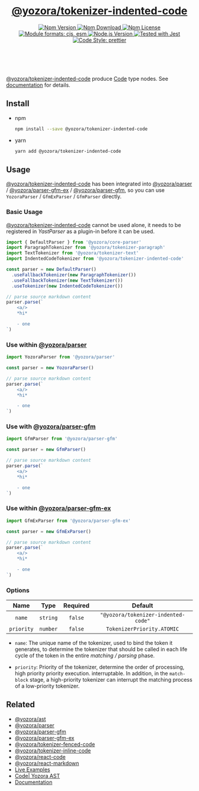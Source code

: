 <!-- :begin use tokenizer/banner -->

<header>
  <h1 align="center">
    <a href="https://github.com/yozorajs/yozora/tree/v2.3.11/tokenizers/indented-code#readme">@yozora/tokenizer-indented-code</a>
  </h1>
  <div align="center">
    <a href="https://www.npmjs.com/package/@yozora/tokenizer-indented-code">
      <img
        alt="Npm Version"
        src="https://img.shields.io/npm/v/@yozora/tokenizer-indented-code.svg"
      />
    </a>
    <a href="https://www.npmjs.com/package/@yozora/tokenizer-indented-code">
      <img
        alt="Npm Download"
        src="https://img.shields.io/npm/dm/@yozora/tokenizer-indented-code.svg"
      />
    </a>
    <a href="https://www.npmjs.com/package/@yozora/tokenizer-indented-code">
      <img
        alt="Npm License"
        src="https://img.shields.io/npm/l/@yozora/tokenizer-indented-code.svg"
      />
    </a>
    <a href="#install">
      <img
        alt="Module formats: cjs, esm"
        src="https://img.shields.io/badge/module_formats-cjs%2C%20esm-green.svg"
      />
    </a>
    <a href="https://github.com/nodejs/node">
      <img
        alt="Node.js Version"
        src="https://img.shields.io/node/v/@yozora/tokenizer-indented-code"
      />
    </a>
    <a href="https://github.com/facebook/jest">
      <img
        alt="Tested with Jest"
        src="https://img.shields.io/badge/tested_with-jest-9c465e.svg"
      />
    </a>
    <a href="https://github.com/prettier/prettier">
      <img
        alt="Code Style: prettier"
        src="https://img.shields.io/badge/code_style-prettier-ff69b4.svg?style=flat-square"
      />
    </a>
  </div>
</header>
<br/>

<!-- :end -->

[@yozora/tokenizer-indented-code] produce [Code][node-type] type nodes. See [documentation][docpage]
for details.

<!-- :begin use tokenizer/usage -->

## Install

- npm

  ```bash
  npm install --save @yozora/tokenizer-indented-code
  ```

- yarn

  ```bash
  yarn add @yozora/tokenizer-indented-code
  ```

## Usage

[@yozora/tokenizer-indented-code][] has been integrated into [@yozora/parser][] /
[@yozora/parser-gfm-ex][] / [@yozora/parser-gfm][], so you can use `YozoraParser` / `GfmExParser` /
`GfmParser` directly.

### Basic Usage

[@yozora/tokenizer-indented-code][] cannot be used alone, it needs to be registered in _YastParser_
as a plugin-in before it can be used.

```typescript {4,9}
import { DefaultParser } from '@yozora/core-parser'
import ParagraphTokenizer from '@yozora/tokenizer-paragraph'
import TextTokenizer from '@yozora/tokenizer-text'
import IndentedCodeTokenizer from '@yozora/tokenizer-indented-code'

const parser = new DefaultParser()
  .useFallbackTokenizer(new ParagraphTokenizer())
  .useFallbackTokenizer(new TextTokenizer())
  .useTokenizer(new IndentedCodeTokenizer())

// parse source markdown content
parser.parse(`
    <a/>
    *hi*

    - one
`)
```

### Use within [@yozora/parser][]

```typescript
import YozoraParser from '@yozora/parser'

const parser = new YozoraParser()

// parse source markdown content
parser.parse(`
    <a/>
    *hi*

    - one
`)
```

### Use with [@yozora/parser-gfm][]

```typescript
import GfmParser from '@yozora/parser-gfm'

const parser = new GfmParser()

// parse source markdown content
parser.parse(`
    <a/>
    *hi*

    - one
`)
```

### Use within [@yozora/parser-gfm-ex][]

```typescript
import GfmExParser from '@yozora/parser-gfm-ex'

const parser = new GfmExParser()

// parse source markdown content
parser.parse(`
    <a/>
    *hi*

    - one
`)
```

### Options

|    Name    |   Type   | Required |               Default               |
| :--------: | :------: | :------: | :---------------------------------: |
|   `name`   | `string` | `false`  | `"@yozora/tokenizer-indented-code"` |
| `priority` | `number` | `false`  |     `TokenizerPriority.ATOMIC`      |

- `name`: The unique name of the tokenizer, used to bind the token it generates, to determine the
  tokenizer that should be called in each life cycle of the token in the entire _matching / parsing_
  phase.

- `priority`: Priority of the tokenizer, determine the order of processing, high priority priority
  execution. interruptable. In addition, in the `match-block` stage, a high-priority tokenizer can
  interrupt the matching process of a low-priority tokenizer.

<!-- :end -->

## Related

- [@yozora/ast][]
- [@yozora/parser][]
- [@yozora/parser-gfm][]
- [@yozora/parser-gfm-ex][]
- [@yozora/tokenizer-fenced-code][]
- [@yozora/tokenizer-inline-code][]
- [@yozora/react-code][]
- [@yozora/react-markdown][]
- [Live Examples][live-examples]
- [Code| Yozora AST][node-type]
- [Documentation][docpage]

[node-type]: http://yozora.guanghechen.com/docs/package/ast#code

<!-- :begin use tokenizer/definitions -->

[live-examples]: https://yozora.guanghechen.com/docs/package/tokenizer-indented-code#live-examples
[docpage]: https://yozora.guanghechen.com/docs/package/tokenizer-indented-code
[homepage]: https://github.com/yozorajs/yozora/tree/v2.3.11/tokenizers/indented-code#readme
[gfm-spec]: https://github.github.com/gfm
[mdast-homepage]: https://github.com/syntax-tree/mdast
[@yozora/ast]: https://github.com/yozorajs/yozora/tree/v2.3.11/packages/ast#readme
[@yozora/ast-util]: https://github.com/yozorajs/yozora/tree/v2.3.11/packages/ast-util#readme
[@yozora/character]: https://github.com/yozorajs/yozora/tree/v2.3.11/packages/character#readme
[@yozora/eslint-config]:
  https://github.com/yozorajs/yozora/tree/release-2.x.x/packages/eslint-config#readme
[@yozora/core-parser]: https://github.com/yozorajs/yozora/tree/v2.3.11/packages/core-parser#readme
[@yozora/core-tokenizer]:
  https://github.com/yozorajs/yozora/tree/v2.3.11/packages/core-tokenizer#readme
[@yozora/invariant]: https://github.com/yozorajs/yozora/tree/v2.3.11/packages/invariant#readme
[@yozora/jest-for-tokenizer]:
  https://github.com/yozorajs/yozora/tree/release-2.x.x/packages/jest-for-tokenizer#readme
[@yozora/parser]: https://github.com/yozorajs/yozora/tree/v2.3.11/packages/parser#readme
[@yozora/parser-gfm]: https://github.com/yozorajs/yozora/tree/v2.3.11/packages/parser-gfm#readme
[@yozora/parser-gfm-ex]:
  https://github.com/yozorajs/yozora/tree/v2.3.11/packages/parser-gfm-ex#readme
[@yozora/template-tokenizer]:
  https://github.com/yozorajs/yozora/tree/release-2.x.x/packages/template-tokenizer#readme
[@yozora/tokenizer-admonition]:
  https://github.com/yozorajs/yozora/tree/v2.3.11/tokenizers/admonition#readme
[@yozora/tokenizer-autolink]:
  https://github.com/yozorajs/yozora/tree/v2.3.11/tokenizers/autolink#readme
[@yozora/tokenizer-autolink-extension]:
  https://github.com/yozorajs/yozora/tree/v2.3.11/tokenizers/autolink-extension#readme
[@yozora/tokenizer-blockquote]:
  https://github.com/yozorajs/yozora/tree/v2.3.11/tokenizers/blockquote#readme
[@yozora/tokenizer-break]: https://github.com/yozorajs/yozora/tree/v2.3.11/tokenizers/break#readme
[@yozora/tokenizer-definition]:
  https://github.com/yozorajs/yozora/tree/v2.3.11/tokenizers/definition#readme
[@yozora/tokenizer-delete]: https://github.com/yozorajs/yozora/tree/v2.3.11/tokenizers/delete#readme
[@yozora/tokenizer-ecma-import]:
  https://github.com/yozorajs/yozora/tree/v2.3.11/tokenizers/ecma-import#readme
[@yozora/tokenizer-emphasis]:
  https://github.com/yozorajs/yozora/tree/v2.3.11/tokenizers/emphasis#readme
[@yozora/tokenizer-fenced-block]:
  https://github.com/yozorajs/yozora/tree/v2.3.11/tokenizers/fenced-block#readme
[@yozora/tokenizer-fenced-code]:
  https://github.com/yozorajs/yozora/tree/v2.3.11/tokenizers/fenced-code#readme
[@yozora/tokenizer-footnote]:
  https://github.com/yozorajs/yozora/tree/v2.3.11/tokenizers/footnote#readme
[@yozora/tokenizer-footnote-definition]:
  https://github.com/yozorajs/yozora/tree/v2.3.11/tokenizers/footnote-definition#readme
[@yozora/tokenizer-footnote-reference]:
  https://github.com/yozorajs/yozora/tree/v2.3.11/tokenizers/footnote-reference#readme
[@yozora/tokenizer-heading]:
  https://github.com/yozorajs/yozora/tree/v2.3.11/tokenizers/heading#readme
[@yozora/tokenizer-html-block]:
  https://github.com/yozorajs/yozora/tree/v2.3.11/tokenizers/html-block#readme
[@yozora/tokenizer-html-inline]:
  https://github.com/yozorajs/yozora/tree/v2.3.11/tokenizers/html-inline#readme
[@yozora/tokenizer-image]: https://github.com/yozorajs/yozora/tree/v2.3.11/tokenizers/image#readme
[@yozora/tokenizer-image-reference]:
  https://github.com/yozorajs/yozora/tree/v2.3.11/tokenizers/image-reference#readme
[@yozora/tokenizer-indented-code]:
  https://github.com/yozorajs/yozora/tree/v2.3.11/tokenizers/indented-code#readme
[@yozora/tokenizer-inline-code]:
  https://github.com/yozorajs/yozora/tree/v2.3.11/tokenizers/inline-code#readme
[@yozora/tokenizer-inline-math]:
  https://github.com/yozorajs/yozora/tree/v2.3.11/tokenizers/inline-math#readme
[@yozora/tokenizer-link]: https://github.com/yozorajs/yozora/tree/v2.3.11/tokenizers/link#readme
[@yozora/tokenizer-link-reference]:
  https://github.com/yozorajs/yozora/tree/v2.3.11/tokenizers/link-reference#readme
[@yozora/tokenizer-list]: https://github.com/yozorajs/yozora/tree/v2.3.11/tokenizers/list#readme
[@yozora/tokenizer-math]: https://github.com/yozorajs/yozora/tree/v2.3.11/tokenizers/math#readme
[@yozora/tokenizer-paragraph]:
  https://github.com/yozorajs/yozora/tree/v2.3.11/tokenizers/paragraph#readme
[@yozora/tokenizer-setext-heading]:
  https://github.com/yozorajs/yozora/tree/v2.3.11/tokenizers/setext-heading#readme
[@yozora/tokenizer-table]: https://github.com/yozorajs/yozora/tree/v2.3.11/tokenizers/table#readme
[@yozora/tokenizer-text]: https://github.com/yozorajs/yozora/tree/v2.3.11/tokenizers/text#readme
[@yozora/tokenizer-thematic-break]:
  https://github.com/yozorajs/yozora/tree/v2.3.11/tokenizers/thematic-break#readme
[@yozora/react-admonition]:
  https://github.com/yozorajs/yozora-react/tree/main/packages/admonition#readme
[@yozora/react-blockquote]:
  https://github.com/yozorajs/yozora-react/tree/main/packages/blockquote#readme
[@yozora/react-break]: https://github.com/yozorajs/yozora-react/tree/main/packages/break#readme
[@yozora/react-delete]: https://github.com/yozorajs/yozora-react/tree/main/packages/delete#readme
[@yozora/react-emphasis]:
  https://github.com/yozorajs/yozora-react/tree/main/packages/emphasis#readme
[@yozora/react-code]: https://github.com/yozorajs/yozora-react/tree/main/packages/code#readme
[@yozora/react-code-live]:
  https://github.com/yozorajs/yozora-react/tree/main/packages/code-live#readme
[@yozora/react-footnote-definitions]:
  https://github.com/yozorajs/yozora-react/tree/main/packages/footnote-definitions#readme
[@yozora/react-footnote-reference]:
  https://github.com/yozorajs/yozora-react/tree/main/packages/footnote-reference#readme
[@yozora/react-heading]: https://github.com/yozorajs/yozora-react/tree/main/packages/heading#readme
[@yozora/react-image]: https://github.com/yozorajs/yozora-react/tree/main/packages/image#readme
[@yozora/react-inline-code]:
  https://github.com/yozorajs/yozora-react/tree/main/packages/inline-code#readme
[@yozora/react-inline-math]:
  https://github.com/yozorajs/yozora-react/tree/main/packages/inline-math#readme
[@yozora/react-link]: https://github.com/yozorajs/yozora-react/tree/main/packages/link#readme
[@yozora/react-list]: https://github.com/yozorajs/yozora-react/tree/main/packages/list#readme
[@yozora/react-list-item]:
  https://github.com/yozorajs/yozora-react/tree/main/packages/list-item#readme
[@yozora/react-markdown]:
  https://github.com/yozorajs/yozora-react/tree/main/packages/markdown#readme
[@yozora/react-math]: https://github.com/yozorajs/yozora-react/tree/main/packages/math#readme
[@yozora/react-paragraph]:
  https://github.com/yozorajs/yozora-react/tree/main/packages/paragraph#readme
[@yozora/react-strong]: https://github.com/yozorajs/yozora-react/tree/main/packages/strong#readme
[@yozora/react-table]: https://github.com/yozorajs/yozora-react/tree/main/packages/table#readme
[@yozora/react-text]: https://github.com/yozorajs/yozora-react/tree/main/packages/text#readme
[@yozora/react-thematic-break]:
  https://github.com/yozorajs/yozora-react/tree/main/packages/thematic-break#readme
[doc-live-examples/gfm]: https://yozora.guanghechen.com/docs/example/gfm
[doc-@yozora/ast]: https://yozora.guanghechen.com/docs/package/ast
[doc-@yozora/ast-util]: https://yozora.guanghechen.com/docs/package/ast-util
[doc-@yozora/core-parser]: https://yozora.guanghechen.com/docs/package/core-parser
[doc-@yozora/core-tokenizer]: https://yozora.guanghechen.com/docs/package/core-tokenizer
[doc-@yozora/parser]: https://yozora.guanghechen.com/docs/package/parser
[doc-@yozora/parser-gfm]: https://yozora.guanghechen.com/docs/package/parser-gfm
[doc-@yozora/parser-gfm-ex]: https://yozora.guanghechen.com/docs/package/parser-gfm-ex
[doc-@yozora/tokenizer-admonition]: https://yozora.guanghechen.com/docs/package/tokenizer-admonition
[doc-@yozora/tokenizer-autolink]: https://yozora.guanghechen.com/docs/package/tokenizer-autolink
[doc-@yozora/tokenizer-autolink-extension]:
  https://yozora.guanghechen.com/docs/package/tokenizer-autolink-extension
[doc-@yozora/tokenizer-blockquote]: https://yozora.guanghechen.com/docs/package/tokenizer-blockquote
[doc-@yozora/tokenizer-break]: https://yozora.guanghechen.com/docs/package/tokenizer-break
[doc-@yozora/tokenizer-delete]: https://yozora.guanghechen.com/docs/package/tokenizer-delete
[doc-@yozora/tokenizer-emphasis]: https://yozora.guanghechen.com/docs/package/tokenizer-emphasis
[doc-@yozora/tokenizer-fenced-code]:
  https://yozora.guanghechen.com/docs/package/tokenizer-fenced-code
[doc-@yozora/tokenizer-heading]: https://yozora.guanghechen.com/docs/package/tokenizer-heading
[doc-@yozora/tokenizer-html-block]: https://yozora.guanghechen.com/docs/package/tokenizer-html-block
[doc-@yozora/tokenizer-html-inline]:
  https://yozora.guanghechen.com/docs/package/tokenizer-html-inline
[doc-@yozora/tokenizer-image]: https://yozora.guanghechen.com/docs/package/tokenizer-image
[doc-@yozora/tokenizer-image-reference]:
  https://yozora.guanghechen.com/docs/package/tokenizer-image-reference
[doc-@yozora/tokenizer-indented-code]:
  https://yozora.guanghechen.com/docs/package/tokenizer-indented-code
[doc-@yozora/tokenizer-inline-code]:
  https://yozora.guanghechen.com/docs/package/tokenizer-inline-code
[doc-@yozora/tokenizer-inline-math]:
  https://yozora.guanghechen.com/docs/package/tokenizer-inline-math
[doc-@yozora/tokenizer-link]: https://yozora.guanghechen.com/docs/package/tokenizer-link
[doc-@yozora/tokenizer-definition]: https://yozora.guanghechen.com/docs/package/tokenizer-definition
[doc-@yozora/tokenizer-link-reference]:
  https://yozora.guanghechen.com/docs/package/tokenizer-link-reference
[doc-@yozora/tokenizer-list]: https://yozora.guanghechen.com/docs/package/tokenizer-list
[doc-@yozora/tokenizer-math]: https://yozora.guanghechen.com/docs/package/tokenizer-math
[doc-@yozora/tokenizer-paragraph]: https://yozora.guanghechen.com/docs/package/tokenizer-paragraph
[doc-@yozora/tokenizer-setext-heading]:
  https://yozora.guanghechen.com/docs/package/tokenizer-setext-heading
[doc-@yozora/tokenizer-table]: https://yozora.guanghechen.com/docs/package/tokenizer-table
[doc-@yozora/tokenizer-text]: https://yozora.guanghechen.com/docs/package/tokenizer-text
[doc-@yozora/tokenizer-thematic-break]:
  https://yozora.guanghechen.com/docs/package/tokenizer-thematic-break
[doc-@yozora/jest-for-tokenizer]: https://yozora.guanghechen.com/docs/package/jest-for-tokenizer
[doc-@yozora/parser-gfm]: https://yozora.guanghechen.com/docs/package/parser-gfm
[gfm-atx-heading]: https://github.github.com/gfm/#atx-heading
[gfm-autolink]: https://github.github.com/gfm/#autolinks
[gfm-autolink-extension]: https://github.github.com/gfm/#autolinks-extension-
[gfm-blockquote]: https://github.github.com/gfm/#block-quotes
[gfm-bullet-list]: https://github.github.com/gfm/#bullet-list
[gfm-delete]: https://github.github.com/gfm/#strikethrough-extension-
[gfm-emphasis]: https://github.github.com/gfm/#can-open-emphasis
[gfm-fenced-code]: https://github.github.com/gfm/#fenced-code-block
[gfm-hard-line-break]: https://github.github.com/gfm/#hard-line-break
[gfm-html-block]: https://github.github.com/gfm/#html-block
[gfm-html-inline]: https://github.github.com/gfm/#raw-html
[gfm-image]: https://github.github.com/gfm/#images
[gfm-image-reference]: https://github.github.com/gfm/#example-590
[gfm-indented-code]: https://github.github.com/gfm/#indented-code-block
[gfm-inline-code]: https://github.github.com/gfm/#code-span
[gfm-link]: https://github.github.com/gfm/#inline-link
[gfm-definition]: https://github.github.com/gfm/#link-reference-definition
[gfm-link-reference]: https://github.github.com/gfm/#reference-link
[gfm-list]: https://github.github.com/gfm/#lists
[gfm-list-item]: https://github.github.com/gfm/#list-items
[gfm-list-task-item]: https://github.github.com/gfm/#task-list-items-extension-
[gfm-paragraph]: https://github.github.com/gfm/#paragraph
[gfm-setext-heading]: https://github.github.com/gfm/#setext-heading
[gfm-soft-line-break]: https://github.github.com/gfm/#soft-line-breaks
[gfm-strong]: https://github.github.com/gfm/#can-open-strong-emphasis
[gfm-tab]: https://github.github.com/gfm/#tabs
[gfm-table]: https://github.github.com/gfm/#table
[gfm-text]: https://github.github.com/gfm/#soft-line-breaks
[gfm-thematic-break]: https://github.github.com/gfm/#thematic-break

<!-- :end -->
